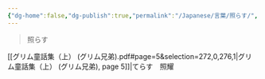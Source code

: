 ```yaml
---
{"dg-home":false,"dg-publish":true,"permalink":"/Japanese/言葉/照らす/","dgPassFrontmatter":true}
---
```



> 照らす

[[グリム童話集（上） (グリム兄弟).pdf#page=5&selection=272,0,276,1\|グリム童話集（上） (グリム兄弟), page 5]]|てらす　照耀